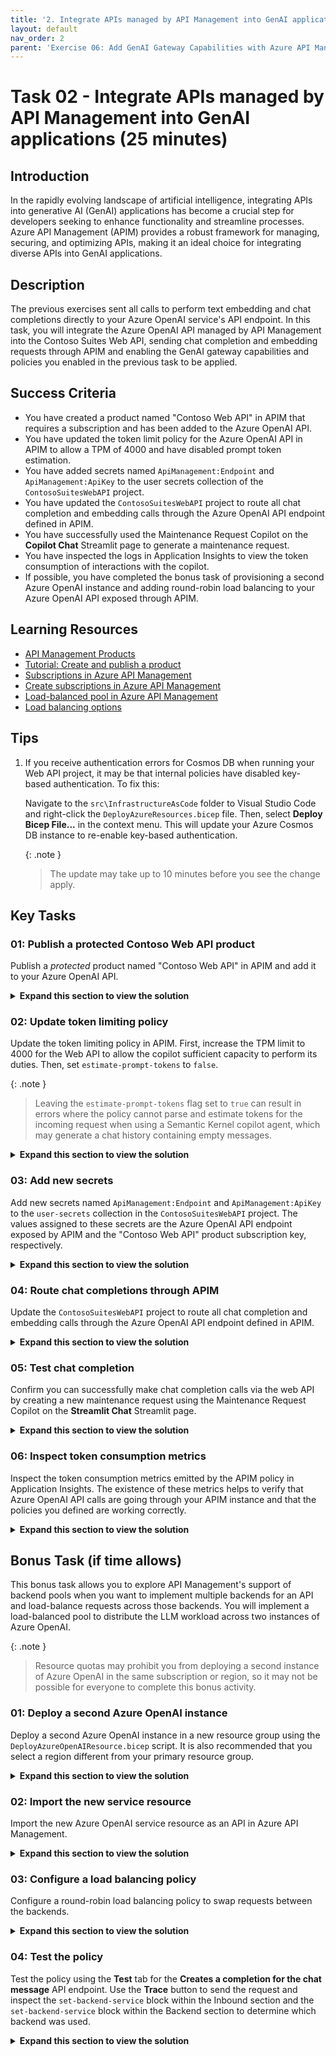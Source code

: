 ```yaml
---
title: '2. Integrate APIs managed by API Management into GenAI applications'
layout: default
nav_order: 2
parent: 'Exercise 06: Add GenAI Gateway Capabilities with Azure API Management'
---
```


# Task 02 - Integrate APIs managed by API Management into GenAI applications (25 minutes)

## Introduction

In the rapidly evolving landscape of artificial intelligence, integrating APIs into generative AI (GenAI) applications has become a crucial step for developers seeking to enhance functionality and streamline processes. Azure API Management (APIM) provides a robust framework for managing, securing, and optimizing APIs, making it an ideal choice for integrating diverse APIs into GenAI applications.

## Description

The previous exercises sent all calls to perform text embedding and chat completions directly to your Azure OpenAI service's API endpoint. In this task, you will integrate the Azure OpenAI API managed by API Management into the Contoso Suites Web API, sending chat completion and embedding requests through APIM and enabling the GenAI gateway capabilities and policies you enabled in the previous task to be applied.

## Success Criteria

- You have created a product named "Contoso Web API" in APIM that requires a subscription and has been added to the Azure OpenAI API.
- You have updated the token limit policy for the Azure OpenAI API in APIM to allow a TPM of 4000 and have disabled prompt token estimation.
- You have added secrets named `ApiManagement:Endpoint` and `ApiManagement:ApiKey` to the user secrets collection of the `ContosoSuitesWebAPI` project.
- You have updated the `ContosoSuitesWebAPI` project to route all chat completion and embedding calls through the Azure OpenAI API endpoint defined in APIM.
- You have successfully used the Maintenance Request Copilot on the **Copilot Chat** Streamlit page to generate a maintenance request.
- You have inspected the logs in Application Insights to view the token consumption of interactions with the copilot.
- If possible, you have completed the bonus task of provisioning a second Azure OpenAI instance and adding round-robin load balancing to your Azure OpenAI API exposed through APIM.

## Learning Resources

- [API Management Products](https://learn.microsoft.com/en-us/azure/api-management/api-management-key-concepts#products)
- [Tutorial: Create and publish a product](https://learn.microsoft.com/azure/api-management/api-management-howto-add-products?tabs=azure-portal)
- [Subscriptions in Azure API Management](https://learn.microsoft.com/azure/api-management/api-management-subscriptions)
- [Create subscriptions in Azure API Management](https://learn.microsoft.com/azure/api-management/api-management-howto-create-subscriptions)
- [Load-balanced pool in Azure API Management](https://learn.microsoft.com/azure/api-management/backends?tabs=bicep#load-balanced-pool)
- [Load balancing options](https://learn.microsoft.com/azure/api-management/backends?tabs=bicep#load-balancing-options)

## Tips

1. If you receive authentication errors for Cosmos DB when running your Web API project, it may be that internal policies have disabled key-based authentication. To fix this:

    Navigate to the `src\InfrastructureAsCode` folder to Visual Studio Code and right-click the `DeployAzureResources.bicep` file. Then, select **Deploy Bicep File...** in the context menu. This will update your Azure Cosmos DB instance to re-enable key-based authentication.

    {: .note }
    > The update may take up to 10 minutes before you see the change apply.

## Key Tasks

### 01: Publish a protected Contoso Web API product

Publish a *protected* product named "Contoso Web API" in APIM and add it to your Azure OpenAI API.

<details markdown="block">
<summary><strong>Expand this section to view the solution</strong></summary>

To create and publish a *protected* product in APIM and add it to your Azure OpenAI API:

1. Navigate to your APIM instance in the [Azure portal](https://portal.azure.com/), then select **Products** under the **APIs** menu.
2. Select **Add** to create a new product.
3. In the **Add product** dialog:
   1. Enter a display name of "Contoso Web API," which will automatically set the **Id** field to "contoso-web-api."
   2. Enter a description, such as "Contoso Suites Web API."
   3. Check the **Published** box.
   4. Ensure the **Requires subscription** box is checked. This flag specifies that the product is *protected,* meaning a subscription key will be required to access the product.
   5. Select the **+** below **APIs** at the bottom of the dialog and select the **Azure OpenAI API**. Adding an API allows it to be accessed using the subscription key associated with the Contoso Web API product.
   6. Select **Create**.

        ![Screenshot of the Add product dialog, with the values specified in the instructions highlighted.](../../media/Solution/0602-apim-create-product-contoso-web-api.png)

4. After creating the product, select it from the Products list.
5. On the **Contoso Web API** project page, select **Subscriptions** from the left-hand menu, then select **Add subscription** on the toolbar.
6. In the **New Subscription** dialog, enter "contoso-web-api" into the **Name** field, "Contoso Web API" into the **Display name** field, and then select **Create**.

</details>

### 02: Update token limiting policy

Update the token limiting policy in APIM. First, increase the TPM limit to 4000 for the Web API to allow the copilot sufficient capacity to perform its duties. Then, set `estimate-prompt-tokens` to `false`.

{: .note }
> Leaving the `estimate-prompt-tokens` flag set to `true` can result in errors where the policy cannot parse and estimate tokens for the incoming request when using a Semantic Kernel copilot agent, which may generate a chat history containing empty messages.

<details markdown="block">
<summary><strong>Expand this section to view the solution</strong></summary>

To update the token limit policy applied to the Azure OpenAI API in APIM:

1. Navigate to your API Management service's **APIs** page in the [Azure portal](https://portal.azure.com/) and select the **Azure OpenAI API**.
2. Select **All operations** in the design panel, then open the inbound processing policies by selecting the `<\>` link within that panel.

    ![Screenshot of the design page of the Azure OpenAPI API in APIM, with the API name, All operations page, and policies link highlighted.](../../media/Solution/0602-apim-azure-openai-api-all-operations-inbound-processing-policies.png)

3. In the **Policies** XML document, locate the `azure-openai-token-limit` policy definition within the `<inbound>` processing section.
   1. Update the `tokens-per-minute` value to `4000`.
   2. Set the `estimate-prompt-tokens` property to `false`.

        {: .note }
        > Leaving this flag set to `true` can result in errors where the policy is unable to parse and estimate tokens for the incoming request when using a Semantic Kernel copilot agent, which may generate a chat history with empty messages.

4. The updated policy definition should look like the following:

    ```xml
    <azure-openai-token-limit tokens-per-minute="4000" counter-key="@(context.Request.IpAddress)" estimate-prompt-tokens="false" tokens-consumed-header-name="consumed-tokens" remaining-tokens-header-name="remaining-tokens" />
    ```

5. Select **Save**.

</details>

### 03: Add new secrets

Add new secrets named `ApiManagement:Endpoint` and `ApiManagement:ApiKey` to the `user-secrets` collection in the `ContosoSuitesWebAPI` project. The values assigned to these secrets are the Azure OpenAI API endpoint exposed by APIM and the "Contoso Web API" product subscription key, respectively.

<details markdown="block">
<summary><strong>Expand this section to view the solution</strong></summary>

To add new user secrets for the API Management endpoint and key:

1. Navigate to your APIM instance in the [Azure portal](https://portal.azure.com/).
2. On the **Overview** page, copy the **Gateway URL** from the **Essentials** panel. Save the value into a text edit, such as Notepad, for use below.
3. Select **APIs** from the **APIs** menu of your APIM instance, then select **Settings** tab of the **Azure OpenAI API**. Copy the **API URL suffix** and save it to a text editor for use below.

    ![Screenshot of the Azure OpenAI API's settings tab, with the API URL suffix value highlighted.](../../media/Solution/0602-apim-apis-azure-openai-api-settings-url-suffix.png)

4. In Visual Studio Code, open a new terminal and change directories to the `ContosoSuitesWebAPI` folder. Then, run the following command to create a new secret in the `user-secrets` collection, replacing the `{YOUR_API_MANAGEMENT_ENDPOINT}` and `{YOUR_AZURE_OPENAI_API_URL_SUFFIX}` tokens with the gateway URL and API URL suffix values you copied above, respectively.

    ```bash
    dotnet user-secrets set "ApiManagement:Endpoint" "{YOUR_API_MANAGEMENT_ENDPOINT}/{YOUR_AZURE_OPENAI_API_URL_SUFFIX}"
    ```

5. Return to your APIM instance in the [Azure portal](https://portal.azure.com/), and select **Subscriptions** under the **APIs** menu.
6. On the **Subscriptions** page, select the ellipsis at the end of the **Contoso Web API** subscription and select **Show/hide keys** in the context menu.
7. Copy the **Primary key** value.
8. Next, you will create another secret in the `user-secrets` collection of the Web API project. Return to the terminal window in Visual Studio Code you used in the previous step and run the following command, replacing the `{YOUR_API_MANAGEMENT_SUBSCRIPTION_KEY}` with the **Primary key** value you copied above.

    ```bash
    dotnet user-secrets set "ApiManagement:ApiKey" "{YOUR_API_MANAGEMENT_SUBSCRIPTION_KEY}"
    ```

</details>

### 04: Route chat completions through APIM

Update the `ContosoSuitesWebAPI` project to route all chat completion and embedding calls through the Azure OpenAI API endpoint defined in APIM.

<details markdown="block">
<summary><strong>Expand this section to view the solution</strong></summary>

To update the Contoso Suites Web API to use the Azure OpenAI API exposed through Azure API Management, you must update the Kernel builder in the `Program.cs` file to use the APIM endpoint and key for all text embedding and chat completion calls.

1. In Visual Studio Code, navigate to the `ContosoSuitesWebAPI` folder and open the `Program.cs` file.
2. The Kernel builder defined in `Program.cs` contains calls to add chat completion and text embedding capabilities to the kernel.
3. Within the `kernelBuilder.AddAzureOpenAIChatCompletion()` function, replace the `AzureOpenAI` configuration values used for the `endpoint` and `apiKey` properties to reference `ApiManagement:Endpoint` and `ApiManagement:ApiKey`, respectively. The updated function call should look like this:

    ```csharp
    kernelBuilder.AddAzureOpenAIChatCompletion(
        deploymentName: builder.Configuration["AzureOpenAI:DeploymentName"]!,
        endpoint: builder.Configuration["ApiManagement:Endpoint"]!,
        apiKey: builder.Configuration["ApiManagement:ApiKey"]!
    );
    ```

4. In the `kernelBuilder.AddAzureOpenAITextEmbeddingGeneration()` function, update the `endpoint` and `apiKey` properties to retrieve the `ApiManagement:Endpoint` and `ApiManagement:ApiKey`, respectively. The updated function call, including the `#pragma warning` directives wrapping it, will look similar to the following:

    ```csharp
    #pragma warning disable SKEXP0010 // Type is for evaluation purposes only and is subject to change or removal in future updates. Suppress this diagnostic to proceed.
        kernelBuilder.AddAzureOpenAITextEmbeddingGeneration(
            deploymentName: builder.Configuration["AzureOpenAI:EmbeddingDeploymentName"]!,
            endpoint: builder.Configuration["ApiManagement:Endpoint"]!,
            apiKey: builder.Configuration["ApiManagement:ApiKey"]!
        );
    #pragma warning restore SKEXP0010 // Type is for evaluation purposes only and is subject to change or removal in future updates. Suppress this diagnostic to proceed.
    ```

</details>

### 05: Test chat completion

Confirm you can successfully make chat completion calls via the web API by creating a new maintenance request using the Maintenance Request Copilot on the **Streamlit Chat** Streamlit page.

<details markdown="block">
<summary><strong>Expand this section to view the solution</strong></summary>

To confirm that you can successfully make chat completion calls via the web API, use the Maintenance Request Copilot in the **Copilot Chat** Streamlit UI to create a new maintenance request.

1. Run the API locally by opening a new terminal window in Visual Studio code, navigating to the `src\ContosoSuitesWebAPI` directory, and starting the API using the following command:

    ```bash
    dotnet run
    ```

2. Open another terminal window, navigate to the `src\ContosoSuitesDashboard` directory, and run the following command to start the Streamlit dashboard:

    ```bash
    python -m streamlit run Index.py
    ```

3. Select the **Copilot Chat** page using the left-hand menu, then submit the following conversational prompts:
   1. First, send a message requesting help filing an issue, such as: "Please help me create a maintenance request for a room at the Grand Regency."
      1. You should get a response asking for more information.
   2. Next, provide details about the issue to the copilot, such as: "There is a leak coming from under the kitchen sink. The customer reported it when returning to the room after being out most of the day. The carpet in the room is soaked."
      1. You should get a reply asking for the room number.
   3. Provide a room number, such as: "It is in room 303."
      1. You should get a reply that the request was created successfully.
   4. Send a final message, asking the copilot to provide you with the ID of the maintenance request it created.

    {: .note }
    > If you receive a 429 error message at any point during the conversation, you may need to go back into the `azure-openai-token-limit` policy definition in APIM and increase the `tokens-per-minute` value.

</details>

### 06: Inspect token consumption metrics

Inspect the token consumption metrics emitted by the APIM policy in Application Insights. The existence of these metrics helps to verify that Azure OpenAI API calls are going through your APIM instance and that the policies you defined are working correctly.

<details markdown="block">
<summary><strong>Expand this section to view the solution</strong></summary>

To inspect the token consumption metrics emitted by the APIM policy in Application Insights:
  
1. From your API Management service in the [Azure portal](https://portal.azure.com/), expand the **Monitoring** menu and select **Application Insights**, then select your Application Insights instance from the list.
2. On the Application Insights page, expand the **Monitoring** menu and select **Logs**.
3. On the **Logs** page, execute the following Kusto query to look for records in the `customMetrics` table:

    ```kusto
    customMetrics
    | where timestamp > ago(1h)
    | where name in ('Completion Tokens', 'Prompt Tokens', 'Total Tokens')
    | extend
        ItemId = substring(itemId, 24),
        ApiId = tostring(customDimensions['API ID']),
        ClientIpAddress = tostring(customDimensions['Client IP address'])
    | summarize
        CompletionTokens = sumif(value, name == 'Completion Tokens'),
        PromptTokens = sumif(value, name == 'Prompt Tokens'),
        TotalTokens = sumif(value, name == 'Total Tokens')
        by ItemId, ApiId, ClientIpAddress
    ```

</details>

## Bonus Task (if time allows)

This bonus task allows you to explore API Management's support of backend pools when you want to implement multiple backends for an API and load-balance requests across those backends. You will implement a load-balanced pool to distribute the LLM workload across two instances of Azure OpenAI.

{: .note }
> Resource quotas may prohibit you from deploying a second instance of Azure OpenAI in the same subscription or region, so it may not be possible for everyone to complete this bonus activity.

### 01: Deploy a second Azure OpenAI instance

Deploy a second Azure OpenAI instance in a new resource group using the `DeployAzureOpenAIResource.bicep` script. It is also recommended that you select a region different from your primary resource group.

<details markdown="block">
<summary><strong>Expand this section to view the solution</strong></summary>

To deploy a second Azure OpenAI service into a new resource group using a Bicep script:
  
1. Create a new resource group in your subscription. This subscription **must** have access to Azure OpenAI, and you should deploy the resource group to a [region that supports GPT-4o](https://learn.microsoft.com/azure/ai-services/openai/concepts/models#model-summary-table-and-region-availability).

    > **Important**: You must deploy to an Azure region that supports the **GPT-4o, 2024-05-13** model. You must create your Azure OpenAI resource in one of the [supported regions](https://learn.microsoft.com/azure/ai-services/openai/concepts/models#model-summary-table-and-region-availability).

2. Right-click the `DeployAzureOpenAI.bicep` script in the `src/InfrastructureAsCode/` folder, select **Deploy Bicep File...**, and follow the prompts to provide a deployment name and select the new resource group you created above. This script has no associated parameter file, so select **None** at that prompt.

    The Bicep script will deploy an Azure OpenAI service and create deployments for the `gpt-4o` and `text-embedding-ada-002` models within that instance that match what is in the primary service instance. The models deployed between load-balanced services must have the same name and version.

</details>

### 02: Import the new service resource

Import the new Azure OpenAI service resource as an API in Azure API Management.

<details markdown="block">
<summary><strong>Expand this section to view the solution</strong></summary>

To import the new Azure OpenAI service resource as an API in APIM, follow the same steps you used when importing your primary Azure OpenAI service in Exercise 6 Task 1, but provide a different name to the API, such as "Secondary Azure OpenAI API."

1. Add the "Contoso Web API" product to the API, allowing it to be accessible using the same subscription key.
2. When configuring the token consumption management policy, assign a TPM value of "4000" or higher if you adjusted that during the Maintenance Request Copilot testing.

</details>

### 03: Configure a load balancing policy

Configure a round-robin load balancing policy to swap requests between the backends.

<details markdown="block">
<summary><strong>Expand this section to view the solution</strong></summary>

To create a backend load balancing pool:

1. Open the **Azure OpenAI API** design window, select **All operations**, then open the Inbound policies XML document.
2. At the top of the `<inbound>` processing section, insert the following variable declarations and policy snippets:

    ```xml
    <!-- Create a backend counter variable that is persistent in the local cache between requests -->
    <cache-lookup-value key="backend-counter" variable-name="backend-counter" />
    <choose>
        <when condition="@(!context.Variables.ContainsKey("backend-counter"))">
            <set-variable name="backend-counter" value="0" />
            <cache-store-value key="backend-counter" value="0" duration="100" />
        </when>
    </choose>
    <!-- Choose the backend service based on the backend variable -->
    <choose>
        <when condition="@(context.Variables.GetValueOrDefault<string>("backend-counter") == "0")">
            <set-backend-service id="primary-backend" backend-id="azure-openai-api-openai-endpoint" />
            <set-variable name="backend-counter" value="1" />
            <cache-store-value key="backend-counter" value="1" duration="100" />
        </when>
        <otherwise>
            <set-backend-service id="secondary-backend" backend-id="secondary-azure-openai-api-openai-endpoint" />
            <set-variable name="backend-counter" value="0" />
            <cache-store-value key="backend-counter" value="0" duration="100" />
        </otherwise>
    </choose>
    ```

3. Select **Save**.

</details>

### 04: Test the policy

Test the policy using the **Test** tab for the **Creates a completion for the chat message** API endpoint. Use the **Trace** button to send the request and inspect the `set-backend-service` block within the Inbound section and the `set-backend-service` block within the Backend section to determine which backend was used.

<details markdown="block">
<summary><strong>Expand this section to view the solution</strong></summary>

To test the API, select **Azure OpenAI API** from the list of APIs on your API Management service's APIs page.

1. Select the **Test** tab, then select the **Creates a completion for the chat message** endpoint.
2. On the **Creates a completion for the chat message** page, enter the following under **Template parameters**:
   1. **deployment-id**: Enter "gpt-4o"
   2. **api-version**: Enter "2024-06-01"
3. Scroll down to the **Request body** section, ensure **Raw** is selected, and paste the following into the text box.

    ```json
    {
        "messages":[
            {"role": "system", "content": "You are a sarcastic unhelpful assistant."},
            {"role": "user", "content": "Tell me a story about AI."}
        ]
    }
    ```

4. Select **Trace** at the bottom of the page.
5. Scroll to the page's **HTTP response** section.
6. Select the **Trace** tab.
7. Use the **Backend** link to jump to the backend section of the trace output and locate the `set-backend-service` block. Within this block, note the `oldBackendServiceUrl` and the `newBackendServiceUrl` values. If they are the same, the primary instance was used. If they differ, the secondary Azure OpenAI instance was used.

    After the first request, the value looks like this, where the old and new backend services URLs are the same:

    ```json
    {
        "message": "Backend service URL was changed.",
        "oldBackendServiceUrl": "https://ob23xnbzldnb62-openai.openai.azure.com/openai",
        "newBackendServiceUrl": "https://ob23xnbzldnb62-openai.openai.azure.com/openai",
        "request": {
            "url": "https://ob23xnbzldnb62-openai.openai.azure.com/openai/deployments/gpt-4o/chat/completions?api-version=2024-06-01"
        }
    }
    ```

    After the second request, the `newBackendServiceUrl` value has changed to the secondary Azure OpenAI instance:

    ```json
    {
    "message": "Backend service URL was changed.",
        "oldBackendServiceUrl": "https://ob23xnbzldnb62-openai.openai.azure.com/openai",
        "newBackendServiceUrl": "https://hqfycfwt6hjh4-openai.openai.azure.com/openai",
        "request": {
            "url": "https://hqfycfwt6hjh4-openai.openai.azure.com/openai/deployments/gpt-4o/chat/completions?api-version=2024-06-01"
        }
    }
    ```

    Each subsequent request will round-robin requests back and forth between the two instances.

Because the Contoso Suites Web API is already configured to send requests through APIM, the application does not need additional configuration changes to take advantage of load balancing across multiple Azure OpenAI instances.

</details>
